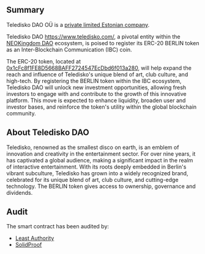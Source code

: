 ## Summary

Teledisko DAO OÜ is a [private limited Estonian company](https://ariregister.rik.ee/eng/company/16374990/teledisko-DAO-O%C3%9C).

Teledisko DAO <https://www.teledisko.com/>, a pivotal entity within the [NEOKingdom DAO](https://www.neokingdom.org/) ecosystem, is poised to register its ERC-20 BERLIN token as an Inter-Blockchain Communication (IBC) coin.

The ERC-20 token, located at [0x1cFc8f1FE8D5668BAFF2724547EcDbd6f013a280](https://escan.live/address/0x1cFc8f1FE8D5668BAFF2724547EcDbd6f013a280), will help expand the reach and influence of Teledisko's unique blend of art, club culture, and high-tech. By registering the BERLIN token within the IBC ecosystem, Teledisko DAO will unlock new investment opportunities, allowing fresh investors to engage with and contribute to the growth of this innovative platform. This move is expected to enhance liquidity, broaden user and investor bases, and reinforce the token's utility within the global blockchain community.

## About Teledisko DAO

Teledisko, renowned as the smallest disco on earth, is an emblem of innovation and creativity in the entertainment sector. For over nine years, it has captivated a global audience, making a significant impact in the realm of interactive entertainment. With its roots deeply embedded in Berlin's vibrant subculture, Teledisko has grown into a widely recognized brand, celebrated for its unique blend of art, club culture, and cutting-edge technology. The BERLIN token gives access to ownership, governance and dividends.

## Audit

The smart contract has been audited by:

- [Least Authority](https://leastauthority.com/blog/audits/neokingdom-dao-smart-contracts/)
- [SolidProof](https://github.com/solidproof/projects/blob/main/2023/NeokingdomDAO/SmartContract_Audit_Solidproof_NeoKingdomDAO.pdf)
